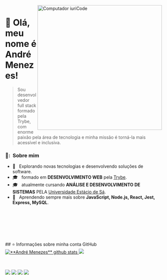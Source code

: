 <img src="https://raw.githubusercontent.com/MicaelliMedeiros/micaellimedeiros/master/image/computer-illustration.png" min-width="400px" max-width="400px" width="400px" align="right" alt="Computador iuriCode">
<h1 align="left">💜 Olá, meu nome é <strong>André Menezes!</strong></h1>


> Sou desenvolvedor full stack formado pela Trybe, com enorme paixão pela área de tecnologia e minha missão é torná-la mais acessível e inclusiva.

<h3> 👨: &nbsp;Sobre mim </h3>

- 🤔 &nbsp; Explorando novas tecnologias e desenvolvendo soluções de software.
- 🎓 &nbsp; formado em **DESENVOLVIMENTO WEB** pela <a href="https://www.betrybe.com/">Trybe</a>.
- 🎓 &nbsp; atualmente cursando **ANÁLISE E DESENVOLVIMENTO DE SISTEMAS** PELA <a href="https://estacio.br/?home=true">Universidade Estácio de Sá</a>.
- 🌱 &nbsp; Aprendendo sempre mais sobre **JavaScript, Node.js, React, Jest, Express, MySQL**.
<br>
<br>
<br>
<br>
<br>
<br>
## ⭐ Informações sobre minha conta GitHub
<a href="https://github.com/als-menezes">
 <img src="https://github-readme-stats.vercel.app/api?username=als-menezes&show_icons=true&theme=dracula&line_height=27" alt="**André Menezes** github stats"/>
</a>
<a href="https://github.com/als-menezes">
  <img src="https://github-readme-stats.vercel.app/api/top-langs/?username=als-menezes&theme=dracula&hide_langs_below=1" />
</a>
<br>
<br>
<br>
<p align="left">
  <a href="mailto:als.menezes2@gmail.com" target="_blank" alt="Gmail">
  <img src="https://img.shields.io/badge/-Gmail-FF0000?style=flat-square&labelColor=FF0000&logo=gmail&logoColor=white&link=LINK-DO-SEU-EMAIL" /></a>

  <a href="https://www.linkedin.com/in/als-menezes/" target="_blank" alt="Linkedin">
  <img src="https://img.shields.io/badge/-Linkedin-0e76a8?style=flat-square&logo=Linkedin&logoColor=white&link=LINK-DO-SEU-LINKEDIN" /></a>

  <a href="https://wa.me/+5581988365539" target="_blank" alt="WhatsApp">
  <img src="https://img.shields.io/badge/-WhatsApp-25d366?style=flat-square&labelColor=25d366&logo=whatsapp&logoColor=white&link=API-DO-SEU-WHATSAPP"/></a>

  <a href="https://www.instagram.com/dedesousaa/" target="_blank" alt="Instagram">
  <img src="https://img.shields.io/badge/-Instagram-DF0174?style=flat-square&labelColor=DF0174&logo=instagram&logoColor=white&link=LINK-DO-SEU-INSTAGRAM"/></a>
</p>  

